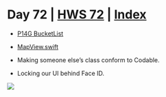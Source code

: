 # Day 72 | [HWS 72](https://www.hackingwithswift.com/100/swiftui/72) | [Index](https://github.com/JulesMoorhouse/100DaysOfSwiftUI/blob/main/README.md)

- [P14G BucketList](https://github.com/JulesMoorhouse/100DaysOfSwiftUI/blob/main/P14G%20BucketList/P14E%20BucketList/ContentView.swift) 
- [MapView.swift](https://github.com/JulesMoorhouse/100DaysOfSwiftUI/blob/main/P14G%20BucketList/P14E%20BucketList/MapView.swift)

- Making someone else’s class conform to Codable.
- Locking our UI behind Face ID.

<img src="../Images/day72e.gif" />